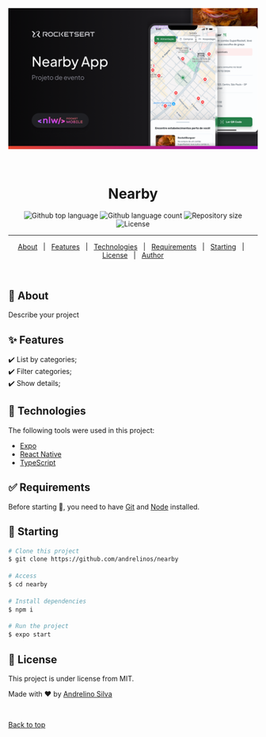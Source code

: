 <div align="center" id="top">
  <img src="./.github/thumbnail.png" alt="Nearby" />

  &#xa0;

</div>

<h1 align="center">Nearby</h1>

<p align="center">
  <img alt="Github top language" src="https://img.shields.io/github/languages/top/andrelinos/nlw-pocket-mobile/mobile?color=56BEB8">

  <img alt="Github language count" src="https://img.shields.io/github/languages/count/andrelinos/nlw-pocket-mobile/mobile?color=56BEB8">

  <img alt="Repository size" src="https://img.shields.io/github/repo-size/andrelinos/nlw-pocket-mobile/mobile?color=56BEB8">

  <img alt="License" src="https://img.shields.io/github/license/andrelinos/nlw-pocket-mobile/mobile?color=56BEB8">
</p>

<hr>

<p align="center">
  <a href="#dart-about">About</a> &#xa0; | &#xa0;
  <a href="#sparkles-features">Features</a> &#xa0; | &#xa0;
  <a href="#rocket-technologies">Technologies</a> &#xa0; | &#xa0;
  <a href="#white_check_mark-requirements">Requirements</a> &#xa0; | &#xa0;
  <a href="#checkered_flag-starting">Starting</a> &#xa0; | &#xa0;
  <a href="#memo-license">License</a> &#xa0; | &#xa0;
  <a href="https://github.com/andrelinos/nlw-pocket-mobile" target="_blank">Author</a>
</p>

<br>

## :dart: About ##

Describe your project

## :sparkles: Features ##

:heavy_check_mark: List by categories;\
:heavy_check_mark: Filter categories;\
:heavy_check_mark: Show details;

## :rocket: Technologies ##

The following tools were used in this project:

- [Expo](https://expo.io/)
- [React Native](https://reactnative.dev/)
- [TypeScript](https://www.typescriptlang.org/)

## :white_check_mark: Requirements ##

Before starting :checkered_flag:, you need to have [Git](https://git-scm.com) and [Node](https://nodejs.org/en/) installed.

## :checkered_flag: Starting ##

```bash
# Clone this project
$ git clone https://github.com/andrelinos/nearby

# Access
$ cd nearby

# Install dependencies
$ npm i

# Run the project
$ expo start

```

## :memo: License ##

This project is under license from MIT.

Made with :heart: by <a href="https://github.com/andrelinos/nlw-pocket-mobile" target="_blank">Andrelino Silva</a>

&#xa0;

<a href="#top">Back to top</a>
